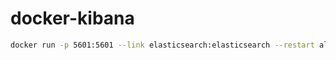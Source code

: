 # docker-kibana
```bash
docker run -p 5601:5601 --link elasticsearch:elasticsearch --restart always --name kibana -t podbox/kibana
```
